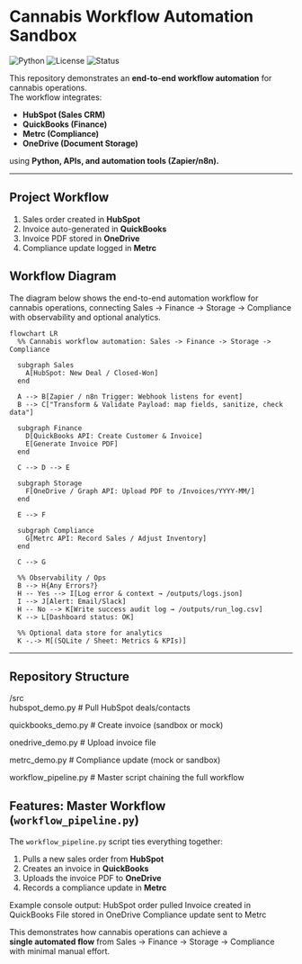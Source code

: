 # Cannabis Workflow Automation Sandbox

![Python](https://img.shields.io/badge/python-3.9%2B-blue)
![License](https://img.shields.io/badge/license-MIT-green)
![Status](https://img.shields.io/badge/status-experimental-orange)


This repository demonstrates an **end-to-end workflow automation** for cannabis operations.  
The workflow integrates:

- **HubSpot (Sales CRM)**
- **QuickBooks (Finance)**
- **Metrc (Compliance)**
- **OneDrive (Document Storage)**

using **Python, APIs, and automation tools (Zapier/n8n).**

---

## Project Workflow
1. Sales order created in **HubSpot**
2. Invoice auto-generated in **QuickBooks**
3. Invoice PDF stored in **OneDrive**
4. Compliance update logged in **Metrc**

## Workflow Diagram
The diagram below shows the end-to-end automation workflow for cannabis operations, connecting Sales → Finance → Storage → Compliance with observability and optional analytics.
```mermaid
flowchart LR
  %% Cannabis workflow automation: Sales -> Finance -> Storage -> Compliance

  subgraph Sales
    A[HubSpot: New Deal / Closed-Won]
  end

  A --> B[Zapier / n8n Trigger: Webhook listens for event]
  B --> C["Transform & Validate Payload: map fields, sanitize, check data"]

  subgraph Finance
    D[QuickBooks API: Create Customer & Invoice]
    E[Generate Invoice PDF]
  end

  C --> D --> E

  subgraph Storage
    F[OneDrive / Graph API: Upload PDF to /Invoices/YYYY-MM/]
  end

  E --> F

  subgraph Compliance
    G[Metrc API: Record Sales / Adjust Inventory]
  end

  C --> G

  %% Observability / Ops
  B --> H{Any Errors?}
  H -- Yes --> I[Log error & context → /outputs/logs.json]
  I --> J[Alert: Email/Slack]
  H -- No --> K[Write success audit log → /outputs/run_log.csv]
  K --> L[Dashboard status: OK]

  %% Optional data store for analytics
  K -.-> M[(SQLite / Sheet: Metrics & KPIs)]
```
---

## Repository Structure
/src  
  hubspot_demo.py        # Pull HubSpot deals/contacts
  
  quickbooks_demo.py     # Create invoice (sandbox or mock)  
  
  onedrive_demo.py       # Upload invoice file  
  
  metrc_demo.py          # Compliance update (mock or sandbox) 
  
  workflow_pipeline.py   # Master script chaining the full workflow




## Features: Master Workflow (`workflow_pipeline.py`)

The `workflow_pipeline.py` script ties everything together:
1. Pulls a new sales order from **HubSpot**
2. Creates an invoice in **QuickBooks**
3. Uploads the invoice PDF to **OneDrive**
4. Records a compliance update in **Metrc**

Example console output:
HubSpot order pulled
Invoice created in QuickBooks
File stored in OneDrive
Compliance update sent to Metrc


This demonstrates how cannabis operations can achieve a  
**single automated flow** from Sales → Finance → Storage → Compliance  
with minimal manual effort.

